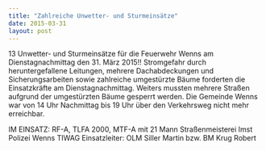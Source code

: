 ```yaml
---
title: "Zahlreiche Unwetter- und Sturmeinsätze"
date: 2015-03-31
layout: post
---
```


13 Unwetter- und Sturmeinsätze für die Feuerwehr Wenns am Dienstagnachmittag den 31. März 2015!! Stromgefahr durch heruntergefallene Leitungen, mehrere Dachabdeckungen und Sicherungsarbeiten sowie zahlreiche umgestürzte Bäume forderten die Einsatzkräfte am Dienstagnachmittag. Weiters mussten mehrere Straßen aufgrund der umgestürzten Bäume gesperrt werden. Die Gemeinde Wenns war von 14 Uhr Nachmittag bis 19 Uhr über den Verkehrsweg nicht mehr erreichbar.

IM EINSATZ:
RF-A, TLFA 2000, MTF-A mit 21 Mann
Straßenmeisterei Imst
Polizei Wenns
TIWAG
Einsatzleiter: OLM Siller Martin bzw. BM Krug Robert